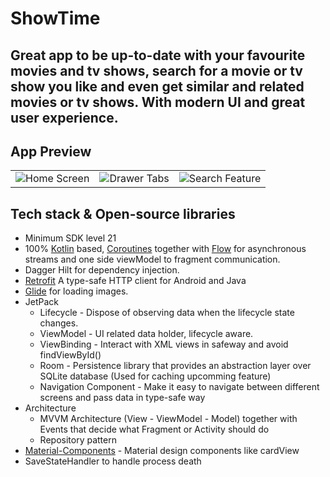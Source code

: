 # ShowTime
## Great app to be up-to-date with your favourite movies and tv shows, search for a movie or tv show you like and even get similar and related movies or tv shows. With modern UI and great user experience.


 ## App Preview
 <table align="center">
   <tr>
    <td><img src="https://github.com/omarzer0/ShowTime/blob/main/assets/1.gif" alt="Home Screen"</td>
    <td><img src="https://github.com/omarzer0/ShowTime/blob/main/assets/2.gif" alt="Drawer Tabs"></td>
    <td><img src="https://github.com/omarzer0/ShowTime/blob/main/assets/3.gif" alt="Search Feature"></td>
   </tr>
 </table>

## Tech stack & Open-source libraries
- Minimum SDK level 21
- 100% [Kotlin](https://kotlinlang.org/) based, [Coroutines](https://github.com/Kotlin/kotlinx.coroutines) together with [Flow](https://developer.android.com/kotlin/flow) for asynchronous streams 
and one side viewModel to fragment communication.
- Dagger Hilt for dependency injection.
- [Retrofit](https://square.github.io/retrofit/) A type-safe HTTP client for Android and Java
- [Glide](https://github.com/bumptech/glide) for loading images.
- JetPack
  - Lifecycle - Dispose of observing data when the lifecycle state changes.
  - ViewModel - UI related data holder, lifecycle aware.
  - ViewBinding - Interact with XML views in safeway and avoid findViewById() 
  - Room - Persistence library that provides an abstraction layer over SQLite database (Used for caching upcomming feature)
  - Navigation Component - Make it easy to navigate between different screens and pass data in type-safe way
- Architecture
  - MVVM Architecture (View - ViewModel - Model) together with Events that decide what Fragment or Activity should do
  - Repository pattern
- [Material-Components](https://github.com/material-components/material-components-android) - Material design components like cardView
- SaveStateHandler to handle process death
